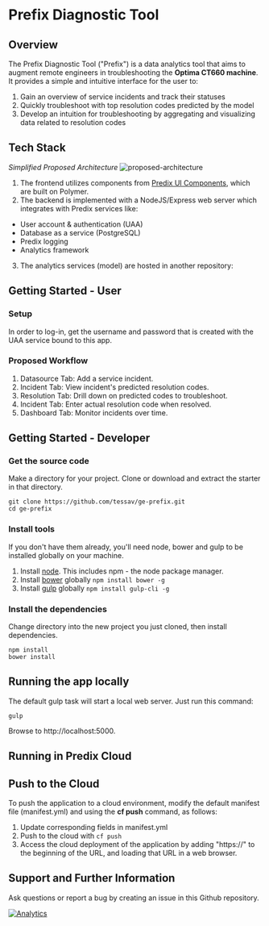 # Prefix Diagnostic Tool

## Overview
The Prefix Diagnostic Tool ("Prefix") is a data analytics tool that aims to augment remote engineers in troubleshooting the <b>Optima CT660 machine</b>. It provides a simple and intuitive interface for the user to:<br>
1. Gain an overview of service incidents and track their statuses
2. Quickly troubleshoot with top resolution codes predicted by the model
3. Develop an intuition for troubleshooting by aggregating and visualizing data related to resolution codes

## Tech Stack
<i>Simplified Proposed Architecture</i>
![proposed-architecture](https://i.imgur.com/Een05Jv.png)
1. The frontend utilizes components from [Predix UI Components](https://www.predix-ui.com), which are built on Polymer.
2. The backend is implemented with a NodeJS/Express web server which integrates with Predix services like:
- User account & authentication (UAA)
- Database as a service (PostgreSQL)
- Predix logging
- Analytics framework
3. The analytics services (model) are hosted in another repository: []()

## Getting Started - User

### Setup
In order to log-in, get the username and password that is created with the UAA service bound to this app.

### Proposed Workflow
1. Datasource Tab: Add a service incident.
2. Incident Tab: View incident's predicted resolution codes.
3. Resolution Tab: Drill down on predicted codes to troubleshoot.
4. Incident Tab: Enter actual resolution code when resolved.
5. Dashboard Tab: Monitor incidents over time.

## Getting Started - Developer 

### Get the source code
Make a directory for your project.  Clone or download and extract the starter in that directory.
```
git clone https://github.com/tessav/ge-prefix.git  
cd ge-prefix
```

### Install tools
If you don't have them already, you'll need node, bower and gulp to be installed globally on your machine.  

1. Install [node](https://nodejs.org/en/download/).  This includes npm - the node package manager.  
2. Install [bower](https://bower.io/) globally `npm install bower -g`  
3. Install [gulp](http://gulpjs.com/) globally `npm install gulp-cli -g`  

### Install the dependencies
Change directory into the new project you just cloned, then install dependencies.
```
npm install
bower install
```
## Running the app locally
The default gulp task will start a local web server.  Just run this command:
```
gulp
```
Browse to http://localhost:5000.

## Running in Predix Cloud


## Push to the Cloud

To push the application to a cloud environment, modify the default manifest file (manifest.yml) and using the **cf push** command, as follows:

1. Update corresponding fields in manifest.yml
2. Push to the cloud with `cf push`
3. Access the cloud deployment of the application by adding "https://" to the beginning of the URL, and loading that URL in a web browser.

## Support and Further Information

Ask questions or report a bug by creating an issue in this Github repository.


[![Analytics](https://ga-beacon.appspot.com/UA-82773213-1/predix-webapp-starter/readme?pixel)](https://github.com/PredixDev)

